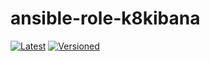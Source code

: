 # ansible-role-k8kibana

[![Latest](https://github.com/noveris-inf/ansible-role-k8kibana/workflows/Latest/badge.svg)](https://github.com/noveris-inf/ansible-role-k8kibana/actions?query=workflow%3ALatest) [![Versioned](https://github.com/noveris-inf/ansible-role-k8kibana/workflows/Versioned/badge.svg)](https://github.com/noveris-inf/ansible-role-k8kibana/actions?query=workflow%3AVersioned)
